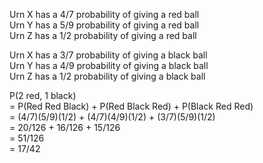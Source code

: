 Urn X has a 4/7 probability of giving a red ball<br>
Urn Y has a 5/9 probability of giving a red ball<br>
Urn Z has a 1/2 probability of giving a red ball<br>

Urn X has a 3/7 probability of giving a black ball<br>
Urn Y has a 4/9 probability of giving a black ball<br>
Urn Z has a 1/2 probability of giving a black ball<br>

P(2 red, 1 black)<br>
= P(Red Red Black) + P(Red Black Red) + P(Black Red Red)<br>
= (4/7)(5/9)(1/2) + (4/7)(4/9)(1/2) + (3/7)(5/9)(1/2)<br>
= 20/126 + 16/126 + 15/126<br>
= 51/126<br>
= 17/42